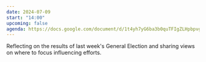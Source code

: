 ```yaml
---
date: 2024-07-09
start: "14:00"
upcoming: false
agenda: https://docs.google.com/document/d/1t4yh7yG6ba3b0quTFIgZLHpbpvg-AJU-39_CEGnoezM/edit#heading=h.jgmduqp1336
---
```

Reflecting on the results of last week's General Election and sharing views on where to focus influencing efforts.